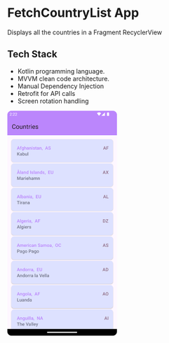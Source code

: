 # FetchCountryList App
Displays all the countries in a Fragment RecyclerView 

## Tech Stack
- Kotlin programming language.
- MVVM clean code architecture.
- Manual Dependency Injection
- Retrofit for API calls
- Screen rotation handling

<img align = "left" src='app/assets/CountriesApp.png' width ="250">  
 
